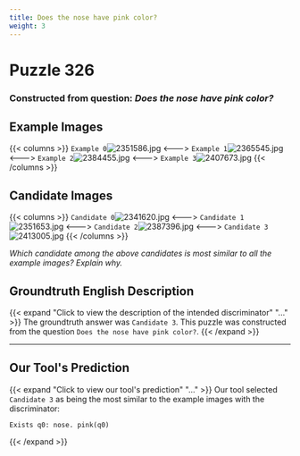 ```yaml
---
title: Does the nose have pink color?
weight: 3
---
```


# Puzzle 326
### Constructed from question: _Does the nose have pink color?_


## Example Images
{{< columns >}}
`Example 0`![2351586.jpg](/gqa_images/2351586.jpg)
<--->
`Example 1`![2365545.jpg](/gqa_images/2365545.jpg)
<--->
`Example 2`![2384455.jpg](/gqa_images/2384455.jpg)
<--->
`Example 3`![2407673.jpg](/gqa_images/2407673.jpg)
{{< /columns >}}

## Candidate Images
{{< columns >}}
`Candidate 0`![2341620.jpg](/gqa_images/2341620.jpg)
<--->
`Candidate 1`![2351653.jpg](/gqa_images/2351653.jpg)
<--->
`Candidate 2`![2387396.jpg](/gqa_images/2387396.jpg)
<--->
`Candidate 3`![2413005.jpg](/gqa_images/2413005.jpg)
{{< /columns >}}

*Which candidate among the above candidates is most similar to all the example images? Explain why.*

## Groundtruth English Description

{{< expand "Click to view the description of the intended discriminator" "..." >}}
The groundtruth answer was `Candidate 3`. This puzzle was constructed from the question `Does the nose have pink color?`.
{{< /expand >}}

---

## Our Tool's Prediction

{{< expand "Click to view our tool's prediction" "..." >}}
Our tool selected `Candidate 3` as being the most similar to the example images with the discriminator:
```plaintext
Exists q0: nose. pink(q0)
```
{{< /expand >}}
